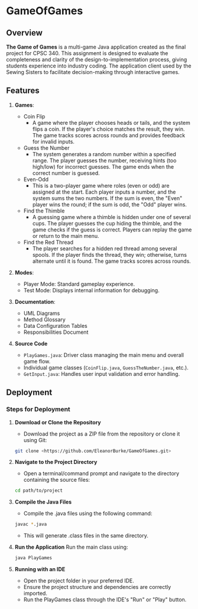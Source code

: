 # GameOfGames

## Overview

**The Game of Games** is a multi-game Java application created as the final project for CPSC 340. This assignment is designed to evaluate the completeness and clarity of the design-to-implementation process, giving students experience into industry coding. The application client used by the Sewing Sisters to facilitate decision-making through interactive games.

## Features

1. **Games**:
   - Coin Flip
        - A game where the player chooses heads or tails, and the system flips a coin. If the player's choice matches the result, they win. The game tracks scores across rounds and provides feedback for invalid inputs.
   - Guess the Number
        - The system generates a random number within a specified range. The player guesses the number, receiving hints (too high/low) for incorrect guesses. The game ends when the correct number is guessed.
   - Even-Odd
        - This is a two-player game where roles (even or odd) are assigned at the start. Each player inputs a number, and the system sums the two numbers. If the sum is even, the "Even" player wins the round; if the sum is odd, the "Odd" player wins. 
   - Find the Thimble
        - A guessing game where a thimble is hidden under one of several cups. The player guesses the cup hiding the thimble, and the game checks if the guess is correct. Players can replay the game or return to the main menu.
   - Find the Red Thread
        - The player searches for a hidden red thread among several spools. If the player finds the thread, they win; otherwise, turns alternate until it is found. The game tracks scores across rounds.

2. **Modes**:
   - Player Mode: Standard gameplay experience.
   - Test Mode: Displays internal information for debugging.

3. **Documentation**:
    - UML Diagrams
    - Method Glossary
    - Data Configuration Tables
    - Responsibilities Document

4. **Source Code**
    - `PlayGames.java`: Driver class managing the main menu and overall game flow.
    - Individual game classes (`CoinFlip.java`, `GuessTheNumber.java`, etc.).
    - `GetInput.java`: Handles user input validation and error handling.

## Deployment 
### Steps for Deployment

1. **Download or Clone the Repository**  
    - Download the project as a ZIP file from the repository or clone it using Git:
   ```bash
   git clone <https://github.com/EleanorBurke/GameOfGames.git>
   ```

2. **Navigate to the Project Directory** 
    - Open a terminal/command prompt and navigate to the directory containing the source files:
    ```bash
    cd path/to/project
    ```

3. **Compile the Java Files**  
    - Compile the .java files using the following command:
    ```bash
    javac *.java 
    ```
    - This will generate .class files in the same directory.

4. **Run the Application** Run the main class using:
    ```bash
    java PlayGames
    ```

5. **Running with an IDE**
    - Open the project folder in your preferred IDE.
    - Ensure the project structure and dependencies are correctly imported.
    - Run the PlayGames class through the IDE's "Run" or "Play" button.

